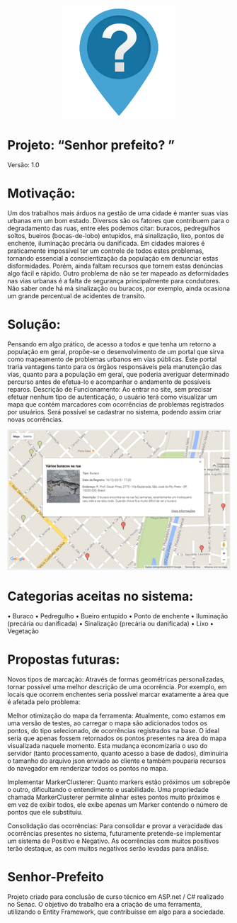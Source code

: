 <p align="center">
	  <img src="https://raw.githubusercontent.com/henriqueneves/Senhor-Prefeito/master/Images/logo.png">
</p>
 
# Projeto: “Senhor prefeito? ”
Versão: 1.0

# Motivação: 
Um dos trabalhos mais árduos na gestão de uma cidade é manter suas vias urbanas em um bom estado. Diversos são os fatores que contribuem para o degradamento das ruas, entre eles podemos citar: buracos, pedregulhos soltos, bueiros (bocas-de-lobo) entupidos, má sinalização, lixo, pontos de enchente, iluminação precária ou danificada. 
Em cidades maiores é praticamente impossível ter um controle de todos estes problemas, tornando essencial a conscientização da população em denunciar estas disformidades. Porém, ainda faltam recursos que tornem estas denúncias algo fácil e rápido.
Outro problema de não se ter mapeado as deformidades nas vias urbanas é a falta de segurança principalmente para condutores. Não saber onde há má sinalização ou buracos, por exemplo, ainda ocasiona um grande percentual de acidentes de transito.

# Solução:
Pensando em algo prático, de acesso a todos e que tenha um retorno a população em geral, propõe-se o desenvolvimento de um portal que sirva como mapeamento de problemas urbanos em vias públicas. Este portal traria vantagens tanto para os órgãos responsáveis pela manutenção das vias, quanto para a população em geral, que poderia averiguar determinado percurso antes de efetua-lo e acompanhar o andamento de possíveis reparos. 
Descrição de Funcionamento:
Ao entrar no site, sem precisar efetuar nenhum tipo de autenticação, o usuário terá como visualizar um mapa que contém marcadores com ocorrências de problemas registrados por usuários. Será possível se cadastrar no sistema, podendo assim criar novas ocorrências.

![Alt text](Images/demonstracao.jpg?raw=true "Print do sistema")

# Categorias aceitas no sistema:
•	Buraco
•	Pedregulho
•	Bueiro entupido
•	Ponto de enchente
•	Iluminação (precária ou danificada)
•	Sinalização (precária ou danificada)
•	Lixo
•	Vegetação

# Propostas futuras:
Novos tipos de marcação: Através de formas geométricas personalizadas, tornar possível uma melhor descrição de uma ocorrência. Por exemplo, em locais que ocorrem enchentes seria possível marcar exatamente a área que é afetada pelo problema:
 
	
Melhor otimização do mapa da ferramenta: Atualmente, como estamos em uma versão de testes, ao carregar o mapa são adicionados todos os pontos, do tipo selecionado, de ocorrências registrados na base. O ideal seria que apenas fossem retornados os pontos presentes na área do mapa visualizada naquele momento. Esta mudança economizaria o uso do servidor (tanto processamento, quanto acesso a base de dados), diminuiria o tamanho do arquivo json enviado ao cliente e também pouparia recursos do navegador em renderizar todos os pontos no mapa.

Implementar MarkerClusterer: Quanto markers estão próximos um sobrepõe o outro, dificultando o entendimento e usabilidade. Uma propriedade chamada MarkerClusterer permite alinhar estes pontos muito próximos e em vez de exibir todos, ele exibe apenas um Marker contendo o número de pontos que ele substituiu.
 

Consolidação das ocorrências: Para consolidar e provar a veracidade das ocorrências presentes no sistema, futuramente pretende-se implementar um sistema de Positivo e Negativo. As ocorrências com muitos positivos terão destaque, as com muitos negativos serão levadas para análise.

# Senhor-Prefeito
Projeto criado para conclusão de curso técnico em ASP.net / C# realizado no Senac.
O objetivo do trabalho era a criação de uma ferramenta, utilizando o Entity Framework, que contribuísse em algo para a sociedade.
